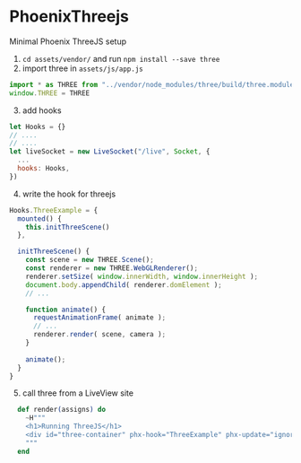 # PhoenixThreejs

Minimal Phoenix ThreeJS setup

1. `cd assets/vendor/` and run `npm install --save three`
2. import three in `assets/js/app.js` 
```js
import * as THREE from "../vendor/node_modules/three/build/three.module.min.js"
window.THREE = THREE
```
3. add hooks
```js
let Hooks = {}
// ....
// ....
let liveSocket = new LiveSocket("/live", Socket, {
  ...
  hooks: Hooks,
})
```
4. write the hook for threejs 
```js
Hooks.ThreeExample = {
  mounted() {
    this.initThreeScene()
  },

  initThreeScene() {
    const scene = new THREE.Scene();
    const renderer = new THREE.WebGLRenderer();
    renderer.setSize( window.innerWidth, window.innerHeight );
    document.body.appendChild( renderer.domElement );
    // ...

    function animate() {
      requestAnimationFrame( animate );
      // ...
      renderer.render( scene, camera );
    }
    
    animate();
  }
}

```
5. call three from a LiveView site
```elixir
  def render(assigns) do
    ~H"""
    <h1>Running ThreeJS</h1>
    <div id="three-container" phx-hook="ThreeExample" phx-update="ignore"></div>
    """
  end
```